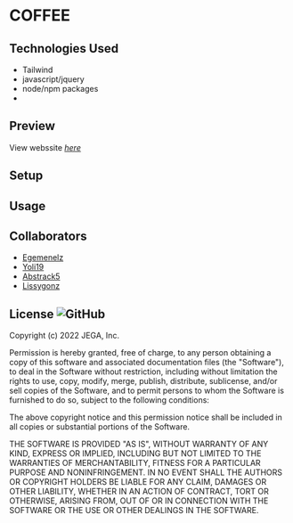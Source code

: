 # COFFEE <BR>

## Technologies Used
- Tailwind
- javascript/jquery
- node/npm packages
- 
  
## Preview
View webssite [_here_]([https://google.com](https://limitless-everglades-24758.herokuapp.com/))

## Setup

## Usage

## Collaborators
* [Egemenelz](https://github.com/egemenelz)
* [Yoli19](https://github.com/Yoli19)
* [Abstrack5](https://github.com/Abstrack5)
* [Lissygonz](https://github.com/Lissygonz)

## License ![GitHub](https://img.shields.io/github/license/abstrack5/EASYL)
Copyright (c) 2022 JEGA, Inc.

Permission is hereby granted, free of charge, to any person obtaining a copy
of this software and associated documentation files (the "Software"), to deal
in the Software without restriction, including without limitation the rights
to use, copy, modify, merge, publish, distribute, sublicense, and/or sell
copies of the Software, and to permit persons to whom the Software is
furnished to do so, subject to the following conditions:

The above copyright notice and this permission notice shall be included in all
copies or substantial portions of the Software.

THE SOFTWARE IS PROVIDED "AS IS", WITHOUT WARRANTY OF ANY KIND, EXPRESS OR
IMPLIED, INCLUDING BUT NOT LIMITED TO THE WARRANTIES OF MERCHANTABILITY,
FITNESS FOR A PARTICULAR PURPOSE AND NONINFRINGEMENT. IN NO EVENT SHALL THE
AUTHORS OR COPYRIGHT HOLDERS BE LIABLE FOR ANY CLAIM, DAMAGES OR OTHER
LIABILITY, WHETHER IN AN ACTION OF CONTRACT, TORT OR OTHERWISE, ARISING FROM,
OUT OF OR IN CONNECTION WITH THE SOFTWARE OR THE USE OR OTHER DEALINGS IN THE
SOFTWARE.
